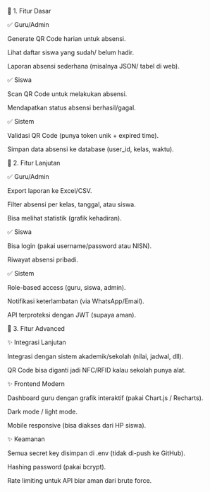 🔹 1. Fitur Dasar

✅ Guru/Admin

Generate QR Code harian untuk absensi.

Lihat daftar siswa yang sudah/ belum hadir.

Laporan absensi sederhana (misalnya JSON/ tabel di web).

✅ Siswa

Scan QR Code untuk melakukan absensi.

Mendapatkan status absensi berhasil/gagal.

✅ Sistem

Validasi QR Code (punya token unik + expired time).

Simpan data absensi ke database (user_id, kelas, waktu).

🔹 2. Fitur Lanjutan

✅ Guru/Admin

Export laporan ke Excel/CSV.

Filter absensi per kelas, tanggal, atau siswa.

Bisa melihat statistik (grafik kehadiran).

✅ Siswa

Bisa login (pakai username/password atau NISN).

Riwayat absensi pribadi.

✅ Sistem

Role-based access (guru, siswa, admin).

Notifikasi keterlambatan (via WhatsApp/Email).

API terproteksi dengan JWT (supaya aman).

🔹 3. Fitur Advanced

✨ Integrasi Lanjutan

Integrasi dengan sistem akademik/sekolah (nilai, jadwal, dll).

QR Code bisa diganti jadi NFC/RFID kalau sekolah punya alat.

✨ Frontend Modern

Dashboard guru dengan grafik interaktif (pakai Chart.js / Recharts).

Dark mode / light mode.

Mobile responsive (bisa diakses dari HP siswa).

✨ Keamanan

Semua secret key disimpan di .env (tidak di-push ke GitHub).

Hashing password (pakai bcrypt).

Rate limiting untuk API biar aman dari brute force.
